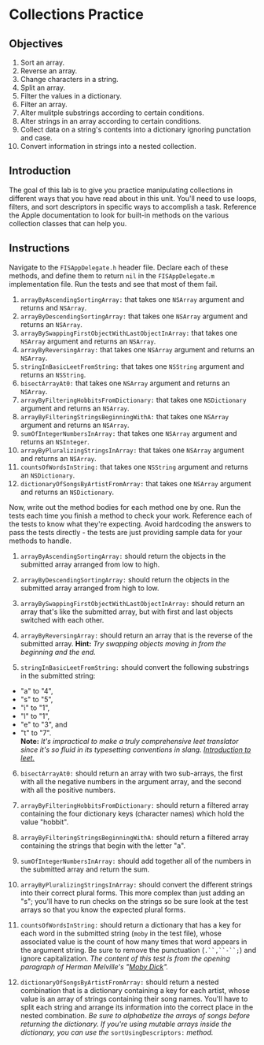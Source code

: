 # Collections Practice

## Objectives

1. Sort an array.
2. Reverse an array.
3. Change characters in a string.
4. Split an array.
5. Filter the values in a dictionary.
6. Filter an array.
7. Alter mulitple substrings according to certain conditions.
8. Alter strings in an array according to certain conditions.
9. Collect data on a string's contents into a dictionary ignoring punctation and case.
10. Convert information in strings into a nested collection.

## Introduction

The goal of this lab is to give you practice manipulating collections in different ways that you have read about in this unit. You'll need to use loops, filters, and sort descriptors in specific ways to accomplish a task. Reference the Apple documentation to look for built-in methods on the various collection classes that can help you.

## Instructions

Navigate to the `FISAppDelegate.h` header file. Declare each of these methods, and define them to return `nil` in the `FISAppDelegate.m` implementation file. Run the tests and see that most of them fail.

1. `arrayByAscendingSortingArray:` that takes one `NSArray` argument and returns and `NSArray`.
2. `arrayByDescendingSortingArray:` that takes one `NSArray` argument and returns an `NSArray`.
3. `arrayBySwappingFirstObjectWithLastObjectInArray:` that takes one `NSArray` argument and returns an `NSArray`.
4. `arrayByReversingArray:` that takes one `NSArray` argument and returns an `NSArray`.
5. `stringInBasicLeetFromString:` that takes one `NSString` argument and returns an `NSString`.
6. `bisectArrayAt0:` that takes one `NSArray` argument and returns an `NSArray`.
7. `arrayByFilteringHobbitsFromDictionary:` that takes one `NSDictionary` argument and returns an `NSArray`.
8. `arrayByFilteringStringsBeginningWithA:` that takes one `NSArray` argument and returns an `NSArray`.
9. `sumOfIntegerNumbersInArray:` that takes one `NSArray` argument and returns an `NSInteger`.
10. `arrayByPluralizingStringsInArray:` that takes one `NSArray` argument and returns an `NSArray`.
11. `countsOfWordsInString:` that takes one `NSString` argument and returns an `NSDictionary`.
12. `dictionaryOfSongsByArtistFromArray:` that takes one `NSArray` argument and returns an `NSDictionary`.

Now, write out the method bodies for each method one by one. Run the tests each time you finish a method to check your work. Reference each of the tests to know what they're expecting. Avoid hardcoding the answers to pass the tests directly - the tests are just providing sample data for your methods to handle.

1. `arrayByAscendingSortingArray:` should return the objects in the submitted array arranged from low to high.

2. `arrayByDescendingSortingArray:` should return the objects in the submitted array arranged from high to low.

3. `arrayBySwappingFirstObjectWithLastObjectInArray:` should return an array that's like the submitted array, but with first and last objects switched with each other.

4. `arrayByReversingArray:` should return an array that is the reverse of the submitted array. **Hint:** *Try swapping objects moving in from the beginning and the end.*

5. `stringInBasicLeetFromString:` should convert the following substrings in the submitted string: 
  * "a" to "4", 
  * "s" to "5", 
  * "i" to "1", 
  * "l" to "1", 
  * "e" to "3", and 
  * "t" to "7".  
  **Note:** *It's impractical to make a truly comprehensive leet translator since it's so fluid in its typesetting conventions in slang.* [*Introduction to leet.*][how_to_read_leet]

6. `bisectArrayAt0:` should return an array with two sub-arrays, the first with all the negative numbers in the argument array, and the second with all the positive numbers.

7. `arrayByFilteringHobbitsFromDictionary:` should return a filtered array containing the four dictionary keys (character names) which hold the value "hobbit".

8. `arrayByFilteringStringsBeginningWithA:` should return a filtered array containing the strings that begin with the letter "a".

9. `sumOfIntegerNumbersInArray:` should add together all of the numbers in the submitted array and return the sum.

10. `arrayByPluralizingStringsInArray:` should convert the different strings into their correct plural forms. This more complex than just adding an "s"; you'll have to run checks on the strings so be sure look at the test arrays so that you know the expected plural forms.

11. `countsOfWordsInString:` should return a dictionary that has a key for each word in the submitted string (`moby` in the test file), whose associated value is the count of how many times that word appears in the argument string. Be sure to remove the punctuation (`.``,``-``;`) and ignore capitalization. *The content of this test is from the opening paragraph of Herman Melville's "[Moby Dick][moby_dick]".*

12. `dictionaryOfSongsByArtistFromArray:` should return a nested combination that is a dictionary containing a key for each artist, whose value is an array of strings containing their song names. You'll have to split each string and arrange its information into the correct place in the nested combination. *Be sure to alphabetize the arrays of songs before returning the dictionary. If you're using mutable arrays inside the dictionary, you can use the* `sortUsingDescriptors:` *method.*


[how_to_read_leet]: http://www.wikihow.com/Read-and-Write-in-1337
[moby_dick]: http://www.online-literature.com/melville/mobydick/2/